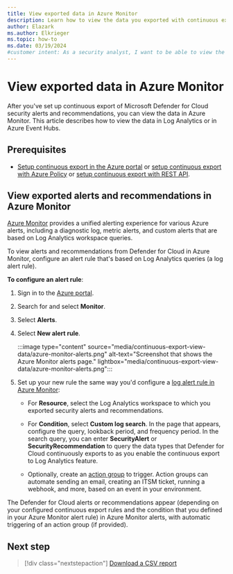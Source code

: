 ```yaml
---
title: View exported data in Azure Monitor
description: Learn how to view the data you exported with continuous export in Azure Monitor and analyze it effectively.
author: Elazark
ms.author: Elkrieger
ms.topic: how-to
ms.date: 03/19/2024
#customer intent: As a security analyst, I want to be able to view the exported data in Azure Monitor so that I can analyze and respond to security alerts and recommendations effectively.
---
```


# View exported data in Azure Monitor

After you've set up continuous export of Microsoft Defender for Cloud security alerts and recommendations, you can view the data in Azure Monitor. This article describes how to view the data in Log Analytics or in Azure Event Hubs.

## Prerequisites

- [Setup continuous export in the Azure portal](continuous-export.md) or [setup continuous export with Azure Policy](continuous-export-azure-policy.md) or [setup continuous export with REST API](continuous-export-rest-api.md).

## View exported alerts and recommendations in Azure Monitor

[Azure Monitor](/azure/azure-monitor/alerts/alerts-overview) provides a unified alerting experience for various Azure alerts, including a diagnostic log, metric alerts, and custom alerts that are based on Log Analytics workspace queries.

To view alerts and recommendations from Defender for Cloud in Azure Monitor, configure an alert rule that's based on Log Analytics queries (a log alert rule).

**To configure an alert rule**:

1. Sign in to the [Azure portal](https://portal.azure.com/).

1. Search for and select **Monitor**.

1. Select **Alerts**.

1. Select **New alert rule**.

    :::image type="content" source="media/continuous-export-view-data/azure-monitor-alerts.png" alt-text="Screenshot that shows the Azure Monitor alerts page." lightbox="media/continuous-export-view-data/azure-monitor-alerts.png":::

1. Set up your new rule the same way you'd configure a [log alert rule in Azure Monitor](/azure/azure-monitor/alerts/alerts-unified-log):

    - For **Resource**, select the Log Analytics workspace to which you exported security alerts and recommendations.

    - For **Condition**, select **Custom log search**. In the page that appears, configure the query, lookback period, and frequency period. In the search query, you can enter **SecurityAlert** or **SecurityRecommendation** to query the data types that Defender for Cloud continuously exports to as you enable the continuous export to Log Analytics feature.

    - Optionally, create an [action group](/azure/azure-monitor/alerts/action-groups) to trigger. Action groups can automate sending an email, creating an ITSM ticket, running a webhook, and more, based on an event in your environment.

The Defender for Cloud alerts or recommendations appear (depending on your configured continuous export rules and the condition that you defined in your Azure Monitor alert rule) in Azure Monitor alerts, with automatic triggering of an action group (if provided).

## Next step

> [!div class="nextstepaction"]
> [Download a CSV report](export-alerts-to-csv.md)
